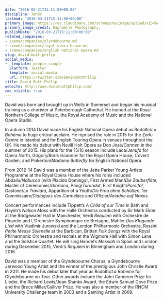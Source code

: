 ```yaml
---
date: "2016-03-21T15:11:00+00:00"
discipline: Tenor
lastmod: "2016-03-21T15:11:00+00:00"
primary_image: https://res.cloudinary.com/schmopera/image/upload/v1545409169/media/webhook-uploads/1458572909092/2016-03-21---David-Butt-Philip.jpg.jpg
primary_image_credit: Raphaelle Photography.
publishDate: "2016-03-21T15:11:00+00:00"
related_companies:
- scene/companies/glyndebourne.md
- scene/companies/royal-opera-house.md
- scene/companies/english-national-opera.md
slug: david-butt-philip
social_media:
- _template: people_single
  platform: Twitter
  template: social-media
  url: https://twitter.com/DavidButtPhilip
title: David Butt Philip
website: http://www.davidbuttphilip.com/
cms_visible: true
---
```


David was born and brought up in Wells in Somerset and began his musical training as a chorister at Peterborough Cathedral. He trained at the Royal Northern College of Music, the Royal Academy of Music and the National Opera Studio.

In autumn 2014 David made his English National Opera debut as Rodolfo/*La Bohème* to huge critical acclaim. He reprised the role in 2015 for the Zorlu Centre in Istanbul and for English Touring Opera in venues throughout the UK.  He made his debut with Nevill Holt Opera as Don José/*Carmen* in the summer of 2015.  His plans for the 15/16 season include Laca/*Jenufa* for Opera North, Grigory/*Boris Godunov* for the Royal Opera House, Covent Garden, and Pinkerton/*Madame Butterfly* for English National Opera.

From 2012-14 David was a member of the Jette Parker Young Artists Programme at the Royal Opera House where his roles included Abdallo/*Nabucco* (with Placido Domingo), First Armed Man/*Die Zauberflöte*, Master of Ceremonies/*Gloriana*, Pang/*Turandot*, First Knight/*Parsifal*, Gastone/*La Traviata*, Apparition of a Youth/*Die Frau ohne Schatten*, 1er Commissaire/*Dialogues des Carmélites* and Offizier/*Ariadne auf Naxos*.

Concert performances include Tippett’s *A Child of our Time* in Bath and Haydn’s *Nelson Mass* with the Hallé Orchestra conducted by Sir Mark Elder at the Bridgewater Hall in Manchester, Verdi *Requiem* with Orchestre de Picardie and L’Orchestre Symphonique de Bretagne, Mahler *Das Klagende Lied* with Vladimir Jurowski and the London Philharmonic Orchestra, Rossini *Petite Messe Solenelle* at the Barbican, Britten *Folk Songs* with the Royal Philharmonic Orchestra and recitals at the Wigmore Hall with Simon Lane and the Solstice Quartet.  He will sing Handel’s *Messiah* in Spain and London during December 2015, Verdi’s *Requiem* in Birmingham and London during 2016.

David was a member of the Glyndebourne Chorus, a Glyndebourne Jerwood Young Artist and the winner of the prestigious John Christie Award in 2011. He made his debut later that year as Rodolfo/*La Bohème* for Glyndebourne on Tour. Other awards include the John Cameron Prize for Lieder, the Richard Lewis/Jean Shanks Award, the Edwin Samuel Dove Prize and the Bruce Millar/Gulliver Prize. He was also a member of the RNCM University Challenge team in 2003 and a Samling Artist in 2009. 
